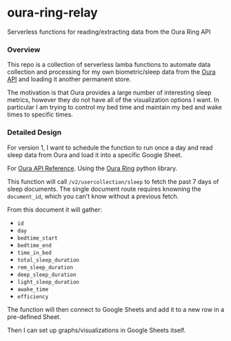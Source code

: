 # oura-ring-relay
Serverless functions for reading/extracting data from the Oura Ring API

### Overview

This repo is a collection of serverless lamba functions to automate data collection and processing for my own biometric/sleep data from the [Oura API](https://cloud.ouraring.com/) and loading it another permanent store.

The motivation is that Oura provides a large number of interesting sleep metrics, however they do not have all of the visualization options I want. In particular I am trying to control my bed time and maintain my bed and wake times to specific times.


### Detailed Design
For version 1, I want to schedule the function to run once a day and read sleep data from Oura and load it into a specific Google Sheet.

For [Oura API Reference](https://cloud.ouraring.com/v2/docs). Using the [Oura Ring](https://pypi.org/project/oura-ring/) python library.

This function will call `/v2/usercollection/sleep` to fetch the past 7 days of sleep documents. The single document route requires knowning the `document_id`, which you can't know without a previous fetch.

From this document it will gather:
- `id`
- `day`
- `bedtime_start`
- `bedtime_end`
- `time_in_bed`
- `total_sleep_duration`
- `rem_sleep_duration`
- `deep_sleep_duration`
- `light_sleep_duration`
- `awake_time`
- `efficiency`

The function will then connect to Google Sheets and add it to a new row in a pre-defined Sheet.

Then I can set up graphs/visualizations in Google Sheets itself.
